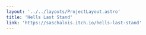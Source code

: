 ```yaml
---
layout: '../../layouts/ProjectLayout.astro'
title: 'Hells Last Stand'
link: 'https://saschalois.itch.io/hells-last-stand'
---
```


